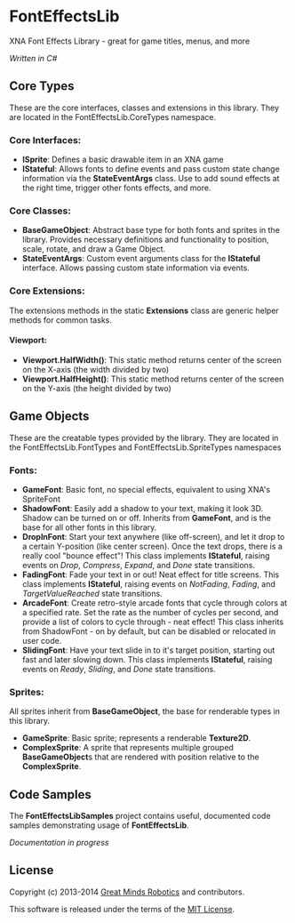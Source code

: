 FontEffectsLib
==============

XNA Font Effects Library - great for game titles, menus, and more

_Written in C#_

Core Types
---------------------------
These are the core interfaces, classes and extensions in this library. They are located in the FontEffectsLib.CoreTypes namespace. 

### Core Interfaces:
* **ISprite**: Defines a basic drawable item in an XNA game
* **IStateful**: Allows fonts to define events and pass custom state change information via the **StateEventArgs** class. Use to add sound effects at the right time, trigger other fonts effects, and more.

### Core Classes:
* **BaseGameObject**: Abstract base type for both fonts and sprites in the library. Provides necessary definitions and functionality to position, scale, rotate, and draw a Game Object.
* **StateEventArgs**: Custom event arguments class for the **IStateful** interface. Allows passing custom state information via events.

### Core Extensions:
The extensions methods in the static **Extensions** class are generic helper methods for common tasks. 

#### Viewport:
* **Viewport.HalfWidth()**: This static method returns center of the screen on the X-axis (the width divided by two)
* **Viewport.HalfHeight()**: This static method returns center of the screen on the Y-axis (the height divided by two)


Game Objects
------------
These are the creatable types provided by the library. They are located in the FontEffectsLib.FontTypes and FontEffectsLib.SpriteTypes namespaces

### Fonts:
* **GameFont**: Basic font, no special effects, equivalent to using XNA's SpriteFont
* **ShadowFont**: Easily add a shadow to your text, making it look 3D. Shadow can be turned on or off. Inherits from **GameFont**, and is the base for all other fonts in this library.
* **DropInFont**: Start your text anywhere (like off-screen), and let it drop to a certain Y-position (like center screen). Once the text drops, there is a really cool "bounce effect"! This class implements **IStateful**, raising events on *Drop*, *Compress*, *Expand*, and *Done* state transitions.
* **FadingFont**: Fade your text in or out! Neat effect for title screens. This class implements **IStateful**, raising events on *NotFading*, *Fading*, and *TargetValueReached* state transitions.
* **ArcadeFont**: Create retro-style arcade fonts that cycle through colors at a specified rate. Set the rate as the number of cycles per second, and provide a list of colors to cycle through - neat effect! This class inherits from ShadowFont - on by default, but can be disabled or relocated in user code.
* **SlidingFont**: Have your text slide in to it's target position, starting out fast and later slowing down. This class implements **IStateful**, raising events on *Ready*, *Sliding*, and *Done* state transitions.

### Sprites:
All sprites inherit from **BaseGameObject**, the base for renderable types in this library.

* **GameSprite**: Basic sprite; represents a renderable **Texture2D**. 
* **ComplexSprite**: A sprite that represents multiple grouped **BaseGameObject**s that are rendered with position relative to the **ComplexSprite**.


Code Samples
------------
The **FontEffectsLibSamples** project contains useful, documented code samples demonstrating usage of **FontEffectsLib**.

_Documentation in progress_


License
--------
Copyright (c) 2013-2014 <a href="http://www.buildcoolrobots.com">Great Minds Robotics</a> and contributors.

This software is released under the terms of the [MIT License](http://opensource.org/licenses/MIT).


